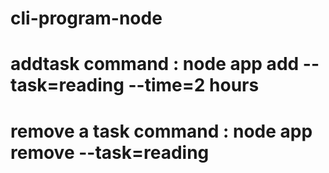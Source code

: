 # cli-program-node

# addtask command : node app add --task=reading --time=2 hours

# remove a task command : node app remove --task=reading
